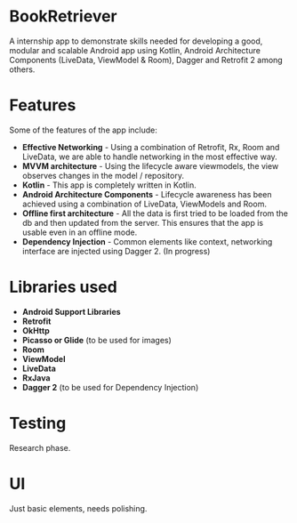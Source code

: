 # BookRetriever
A internship app to demonstrate skills needed for developing a good, modular and scalable Android app using Kotlin, Android Architecture Components (LiveData, ViewModel & Room), Dagger and Retrofit 2 among others.

# Features
Some of the features of the app include:

- **Effective Networking** - Using a combination of Retrofit, Rx, Room and LiveData, we are able to handle networking in the most effective way.
- **MVVM architecture** - Using the lifecycle aware viewmodels, the view observes changes in the model / repository.
- **Kotlin** - This app is completely written in Kotlin.
- **Android Architecture Components** - Lifecycle awareness has been achieved using a combination of LiveData, ViewModels and Room.
- **Offline first architecture** - All the data is first tried to be loaded from the db and then updated from the server. This ensures that the app is usable even in an offline mode.
- **Dependency Injection** - Common elements like context, networking interface are injected using Dagger 2. (In progress)

# Libraries used


- **Android Support Libraries**
- **Retrofit**
- **OkHttp**
- **Picasso or Glide** (to be used for images)
- **Room**
- **ViewModel**
- **LiveData**
- **RxJava**
- **Dagger 2**  (to be used for Dependency Injection)

# Testing

Research phase.

# UI

Just basic elements, needs polishing.



